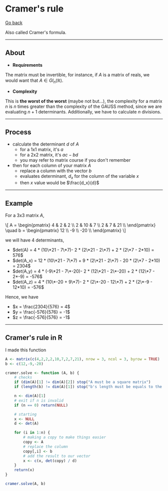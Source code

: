 # Cramer's rule

[Go back](../index.md)

Also called Cramer's formula.

<hr class="sl">

## About

* **Requirements**

The matrix must be invertible, for instance, if $A$ is a matrix of reals, we would want that $A \in Gl_n(\mathbb{R})$.

* **Complexity**

This is **the worst of the worst** (maybe not but...), the complexity for a matrix $n$ is $n$ times greater than the complexity of the GAUSS method, since we are evaluating $n+1$ determinants. Additionally, we have to calculate $n$ divisions.

<hr class="sr">

## Process

* calculate the determinant $d$ of $A$
  * for a 1x1 matrix, it's $a$
  * for a 2x2 matrix, it's $ac-bd$
  * you may refer to matrix course if you don't remember
* then for each column of your matrix $A$
  * replace a column with the vector $b$
  * evaluates determinant, $d_x$ for the column of the variable $x$
  * then $x$ value would be $\frac{d_x}{d}$

<hr class="sl">

## Example

For a 3x3 matrix $A$,

<div>
\[
A = \begin{pmatrix}
4 & 2 & 2 \\
2 & 10 & 7 \\
2 & 7 & 21 \\
\end{pmatrix}
\quad
b = \begin{pmatrix}
12 \\
-9 \\
-20 \\
\end{pmatrix}
\]
</div>

we will have $4$ determinants,

* $det(A) = 4 * (10\*21 - 7\*7)- 2 * (2\*21 - 2\*7) + 2 * (2\*7 - 2*10) = 576$
* $det(A_x) = 12 * (10\*21 - 7\*7) + 9 * (2\*21 - 2\*7) - 20 * (2\*7 - 2*10) = 2304$
* $det(A_y) = 4 * (-9\*21 - 7\*-20)- 2 * (12\*21 - 2\*-20) + 2 * (12\*7 - 2*-9) = -576$
* $det(A_z) = 4 * (10\*-20 + 9\*7)- 2 * (2\*-20 - 12\*7) + 2 * (2\*-9 - 12*10) = -576$

Hence, we have

* $x = \frac{2304}{576} = 4$
* $y = \frac{-576}{576} = -1$
* $z = \frac{-576}{576} = -1$

<hr class="sr">

## Cramer's rule in R

I made this function

```r
A <- matrix(c(4,2,2,2,10,7,2,7,21), nrow = 3, ncol = 3, byrow = TRUE)
b <- c(12,-9,-20)

cramer.solve <- function (A, b) {
	# checks
	if (dim(A)[1] != dim(A)[2]) stop("A must be a square matrix")
	if (length(b) != dim(A)[1]) stop("b's length must be equals to the A's length")

	n <- dim(A)[1]
	# exit if n is invalid
	if (n == 0) return(NULL)

	# starting
	x <- NULL
	d <- det(A)

	for (i in 1:n) {
		# making a copy to make things easier
		copy <- A
		# replace the column
		copy[,i] <- b
		# add the result to our vector
		x <- c(x, det(copy) / d)
	}
	return(x)
}

cramer.solve(A, b)
```